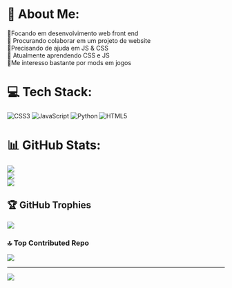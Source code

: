 # 💫 About Me:
🔭Focando em desenvolvimento web front end<br>👯 Procurando colaborar em um projeto de website<br>🤝Precisando de ajuda em JS  & CSS<br>🌱 Atualmente aprendendo CSS e JS<br>💬Me interesso bastante por mods em jogos<br>


# 💻 Tech Stack:
![CSS3](https://img.shields.io/badge/css3-%231572B6.svg?style=flat&logo=css3&logoColor=white) ![JavaScript](https://img.shields.io/badge/javascript-%23323330.svg?style=flat&logo=javascript&logoColor=%23F7DF1E) ![Python](https://img.shields.io/badge/python-3670A0?style=flat&logo=python&logoColor=ffdd54) ![HTML5](https://img.shields.io/badge/html5-%23E34F26.svg?style=flat&logo=html5&logoColor=white)
# 📊 GitHub Stats:
![](https://github-readme-stats.vercel.app/api?username=Jonatasdotdev&theme=dark&hide_border=false&include_all_commits=true&count_private=true)<br/>
![](https://github-readme-streak-stats.herokuapp.com/?user=Jonatasdotdev&theme=dark&hide_border=false)<br/>
![](https://github-readme-stats.vercel.app/api/top-langs/?username=Jonatasdotdev&theme=dark&hide_border=false&include_all_commits=true&count_private=true&layout=compact)

## 🏆 GitHub Trophies
![](https://github-profile-trophy.vercel.app/?username=Jonatasdotdev&theme=radical&no-frame=false&no-bg=false&margin-w=4)

### 🔝 Top Contributed Repo
![](https://github-contributor-stats.vercel.app/api?username=Jonatasdotdev&limit=5&theme=dark&combine_all_yearly_contributions=true)

---
[![](https://visitcount.itsvg.in/api?id=Jonatasdotdev&icon=2&color=12)](https://visitcount.itsvg.in)

<!-- Proudly created with GPRM ( https://gprm.itsvg.in ) -->